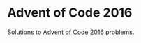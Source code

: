 # Advent of Code 2016

Solutions to [Advent of Code 2016][aoc] problems.

[aoc]: http://adventofcode.com/2016
